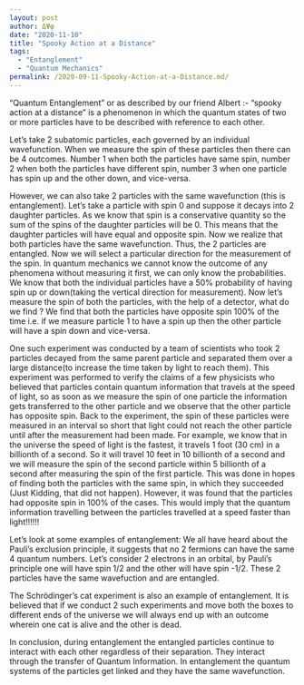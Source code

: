```yaml
---
layout: post
author: ΔΨφ
date: "2020-11-10"
title: "Spooky Action at a Distance"
tags: 
  - "Entanglement"
  - "Quantum Mechanics"
permalink: /2020-09-11-Spooky-Action-at-a-Distance.md/
---
```

“Quantum Entanglement” or as described by our friend Albert :- “spooky action at a distance” is a phenomenon in which the quantum states of two or more particles have to be described with reference to each other.

Let’s take 2 subatomic particles, each governed by an individual wavefunction. When we measure the spin of these particles then there can be 4 outcomes. Number 1 when both the particles have same spin, number 2 when both the particles have different spin, number 3 when one particle has spin up and the other down, and vice-versa.

However, we can also take 2 particles with the same wavefunction (this is entanglement). Let’s take a particle with spin 0 and suppose it decays into 2 daughter particles. As we know that spin is a conservative quantity so the sum of the spins of the daughter particles will be 0. This means that the daughter particles will have equal and opposite spin. Now we realize that both particles have the same wavefunction. Thus, the 2 particles are entangled. Now we will select a particular direction for the measurement of the spin. In quantum mechanics we cannot know the outcome of any phenomena without measuring it first, we can only know the probabilities. We know that both the individual particles have a 50% probability of having spin up or down(taking the vertical direction for measurement). Now let’s measure the spin of both the particles, with the help of a detector, what do we find ? We find that both the particles have opposite spin 100% of the time i.e. if we measure particle 1 to have a spin up then the other particle will have a spin down and vice-versa.

One such experiment was conducted by a team of scientists who took 2 particles decayed from the same parent particle and separated them over a large distance(to increase the time taken by light to reach them). This experiment was performed to verify the claims of a few physicists who believed that particles contain quantum information that travels at the speed of light, so as soon as we measure the spin of one particle the information gets transferred to the other particle and we observe that the other particle has opposite spin. Back to the experiment, the spin of these particles were measured in an interval so short that light could not reach the other particle until after the measurement had been made. For example, we know that in the universe the speed of light is the fastest, it travels 1 foot (30 cm) in a billionth of a second. So it will travel 10 feet in 10 billionth of a second and we will measure the spin of the second particle within 5 billionth of a second after measuring the spin of the first particle. This was done in hopes of finding both the particles with the same spin, in which they succeeded (Just Kidding, that did not happen). However, it was found that the particles had opposite spin in 100% of the cases. This would imply that the quantum information travelling between the particles travelled at a speed faster than light!!!!!!

Let’s look at some examples of entanglement:
We all have heard about the Pauli’s exclusion principle, it suggests that no 2 fermions can have the same 4 quantum numbers. Let’s consider 2 electrons in an orbital, by Pauli’s principle one will have spin 1/2 and the other will have spin -1/2. These 2 particles have the same wavefuction and are entangled.

The Schrödinger’s cat experiment is also an example of entanglement. It is believed that if we conduct 2 such experiments and move both the boxes to different ends of the universe we will always end up with an outcome wherein one cat is alive and the other is dead.

In conclusion, during entanglement the entangled particles continue to interact with each other regardless of their separation. They interact through the transfer of Quantum Information. In entanglement the quantum systems of the particles get linked and they have the same wavefunction.